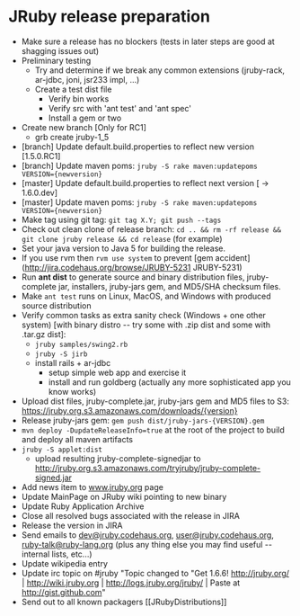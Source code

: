JRuby release preparation
=========================

* Make sure a release has no blockers (tests in later steps are good at shagging issues out)
* Preliminary testing
    * Try and determine if we break any common extensions (jruby-rack, ar-jdbc, joni, jsr233 impl, ...)
    * Create a test dist file
        * Verify bin works
        * Verify src with 'ant test' and 'ant spec'
        * Install a gem or two
* Create new branch [Only for RC1]
    * grb create jruby-1_5
* [branch] Update default.build.properties to reflect new version [1.5.0.RC1]
* [branch] Update maven poms: `jruby -S rake maven:updatepoms VERSION={newversion}`
* [master] Update default.build.properties to reflect next version [ -> 1.6.0.dev]
* [master] Update maven poms: `jruby -S rake maven:updatepoms VERSION={newversion}`
* Make tag using git tag: `git tag X.Y; git push --tags`
* Check out clean clone of release branch: `cd .. && rm -rf release && git clone jruby release && cd release` (for example)
* Set your java version to Java 5 for building the release.
* If you use rvm then `rvm use system` to prevent [gem accident](http://jira.codehaus.org/browse/JRUBY-5231 JRUBY-5231)
* Run **ant dist** to generate source and binary distribution files, jruby-complete jar, installers, jruby-jars gem, and MD5/SHA checksum files.
* Make `ant test` runs on Linux, MacOS, and Windows with produced source distribution
* Verify common tasks as extra sanity check (Windows + one other system) [with binary distro -- try some with .zip dist and some with .tar.gz dist]:
    * `jruby samples/swing2.rb`
    * `jruby -S jirb`
    * install rails + ar-jdbc
        * setup simple web app and exercise it
        * install and run goldberg (actually any more sophisticated app you know works)
* Upload dist files, jruby-complete.jar, jruby-jars gem and MD5 files to S3: https://jruby.org.s3.amazonaws.com/downloads/{version}
* Release jruby-jars gem: `gem push dist/jruby-jars-{VERSION}.gem`
* `mvn deploy -DupdateReleaseInfo=true` at the root of the project to build and deploy all maven artifacts
* `jruby -S applet:dist`
    * upload resulting jruby-complete-signedjar to http://jruby.org.s3.amazonaws.com/tryjruby/jruby-complete-signed.jar
* Add news item to www.jruby.org page 
* Update MainPage on JRuby wiki pointing to new binary
* Update Ruby Application Archive
* Close all resolved bugs associated with the release in JIRA
* Release the version in JIRA
* Send emails to dev@jruby.codehaus.org, user@jruby.codehaus.org, ruby-talk@ruby-lang.org (plus any thing else you may find useful -- internal lists, etc...)
* Update wikipedia entry
* Update irc topic on #jruby "Topic changed to "Get 1.6.6! http://jruby.org/ | http://wiki.jruby.org | http://logs.jruby.org/jruby/ | Paste at http://gist.github.com"
* Send out to all known packagers [[JRubyDistributions]]
